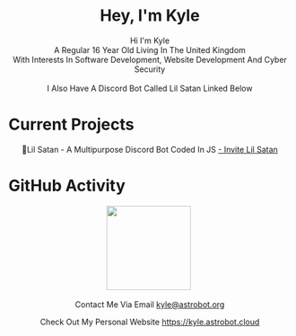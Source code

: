 <center><h1>Hey, I'm Kyle</h1></center>
<p align="center">Hi I'm Kyle
<br>A Regular 16 Year Old Living In The United Kingdom
<br>With Interests In Software Development, Website Development And Cyber Security
<br><br>I Also Have A Discord Bot Called Lil Satan Linked Below</p>
<h1>Current Projects</h1>
<p align="center">
  <p align="center">👿Lil Satan - A Multipurpose Discord Bot Coded In JS <a href="https://discordapp.com/oauth2/authorize?&client_id=448508336774578185&scope=bot&permissions=8"> - Invite Lil Satan</a></p>
 </p>
 
 <h1>GitHub Activity</h1>
 <p align="center">
   <img height="150px" src="https://github-readme-stats.vercel.app/api?username=Kyle8973&show_icons=true&count_private=true&theme=tokyonight" />&nbsp;
</p>

<p align="center">Contact Me Via Email <a href="mailto:kyle@astrobot.org">kyle@astrobot.org</a></p>
<p align="center">Check Out My Personal Website <a href="https://kyle.astrobot.cloud">https://kyle.astrobot.cloud</a></p>
